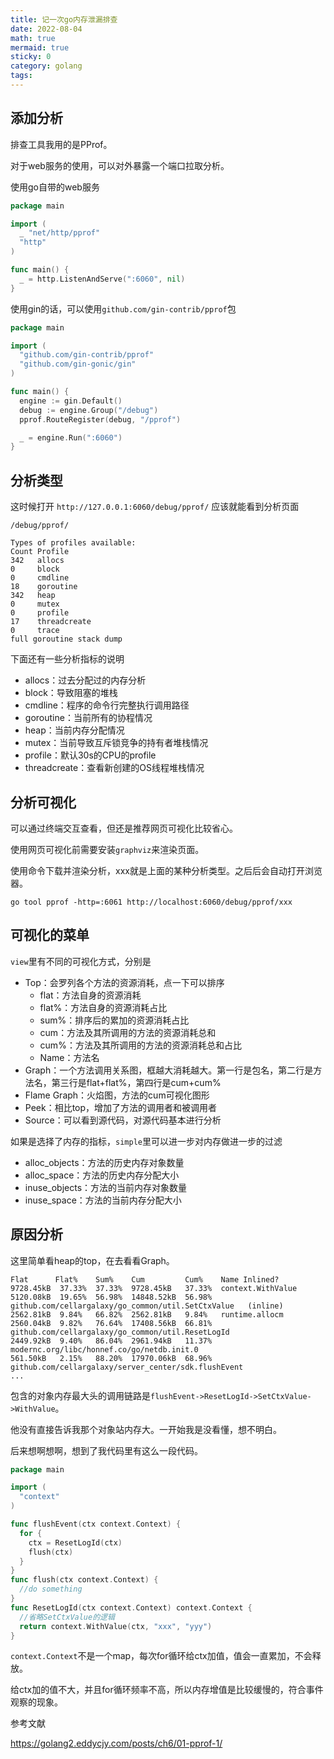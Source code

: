 ```yaml
---
title: 记一次go内存泄漏排查
date: 2022-08-04
math: true
mermaid: true
sticky: 0
category: golang
tags:
---
```


## 添加分析

排查工具我用的是PProf。

对于web服务的使用，可以对外暴露一个端口拉取分析。

使用go自带的web服务

```go
package main

import (
  _ "net/http/pprof"
  "http"
)

func main() {
  _ = http.ListenAndServe(":6060", nil)
}
```

使用gin的话，可以使用`github.com/gin-contrib/pprof`包

```go
package main

import (
  "github.com/gin-contrib/pprof"
  "github.com/gin-gonic/gin"
)

func main() {
  engine := gin.Default()
  debug := engine.Group("/debug")
  pprof.RouteRegister(debug, "/pprof")

  _ = engine.Run(":6060")
}
```

## 分析类型

这时候打开 `http://127.0.0.1:6060/debug/pprof/` 应该就能看到分析页面

```
/debug/pprof/

Types of profiles available:
Count Profile
342   allocs
0     block
0     cmdline
18    goroutine
342   heap
0     mutex
0     profile
17    threadcreate
0     trace
full goroutine stack dump
```

下面还有一些分析指标的说明

+ allocs：过去分配过的内存分析
+ block：导致阻塞的堆栈
+ cmdline：程序的命令行完整执行调用路径
+ goroutine：当前所有的协程情况
+ heap：当前内存分配情况
+ mutex：当前导致互斥锁竞争的持有者堆栈情况
+ profile：默认30s的CPU的profile
+ threadcreate：查看新创建的OS线程堆栈情况

## 分析可视化

可以通过终端交互查看，但还是推荐网页可视化比较省心。

使用网页可视化前需要安装`graphviz`来渲染页面。

使用命令下载并渲染分析，xxx就是上面的某种分析类型。之后后会自动打开浏览器。

```shell
go tool pprof -http=:6061 http://localhost:6060/debug/pprof/xxx
```

## 可视化的菜单

`view`里有不同的可视化方式，分别是

+ Top：会罗列各个方法的资源消耗，点一下可以排序
  + flat：方法自身的资源消耗
  + flat%：方法自身的资源消耗占比
  + sum%：排序后的累加的资源消耗占比
  + cum：方法及其所调用的方法的资源消耗总和
  + cum%：方法及其所调用的方法的资源消耗总和占比
  + Name：方法名
+ Graph：一个方法调用关系图，框越大消耗越大。第一行是包名，第二行是方法名，第三行是flat+flat%，第四行是cum+cum%
+ Flame Graph：火焰图，方法的cum可视化图形
+ Peek：相比top，增加了方法的调用者和被调用者
+ Source：可以看到源代码，对源代码基本进行分析

如果是选择了内存的指标，`simple`里可以进一步对内存做进一步的过滤

+ alloc_objects：方法的历史内存对象数量
+ alloc_space：方法的历史内存分配大小
+ inuse_objects：方法的当前内存对象数量
+ inuse_space：方法的当前内存分配大小

## 原因分析

这里简单看heap的top，在去看看Graph。

```
Flat      Flat%    Sum%	   Cum         Cum%    Name Inlined?
9728.45kB  37.33%  37.33%  9728.45kB   37.33%  context.WithValue	
5120.08kB  19.65%  56.98%  14848.52kB  56.98%  github.com/cellargalaxy/go_common/util.SetCtxValue	(inline)
2562.81kB  9.84%   66.82%  2562.81kB   9.84%   runtime.allocm	
2560.04kB  9.82%   76.64%  17408.56kB  66.81%  github.com/cellargalaxy/go_common/util.ResetLogId	
2449.92kB  9.40%   86.04%  2961.94kB   11.37%  modernc.org/libc/honnef.co/go/netdb.init.0	
561.50kB   2.15%   88.20%  17970.06kB  68.96%  github.com/cellargalaxy/server_center/sdk.flushEvent	
...
```

包含的对象内存最大头的调用链路是`flushEvent->ResetLogId->SetCtxValue->WithValue`。

他没有直接告诉我那个对象站内存大。一开始我是没看懂，想不明白。

后来想啊想啊，想到了我代码里有这么一段代码。

```go
package main

import (
  "context"
)

func flushEvent(ctx context.Context) {
  for {
    ctx = ResetLogId(ctx)
    flush(ctx)
  }
}
func flush(ctx context.Context) {
  //do something
}
func ResetLogId(ctx context.Context) context.Context {
  //省略SetCtxValue的逻辑
  return context.WithValue(ctx, "xxx", "yyy")
}
```

`context.Context`不是一个map，每次for循环给ctx加值，值会一直累加，不会释放。

给ctx加的值不大，并且for循环频率不高，所以内存增值是比较缓慢的，符合事件观察的现象。

参考文献

https://golang2.eddycjy.com/posts/ch6/01-pprof-1/
